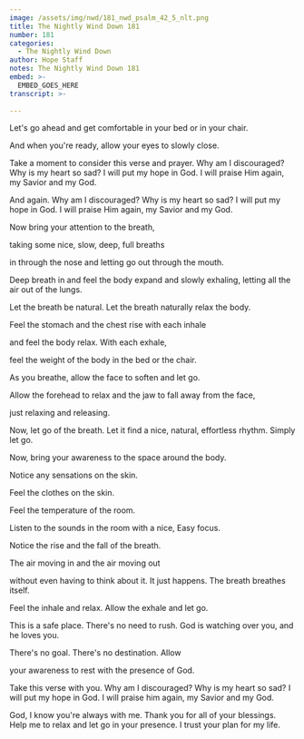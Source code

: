 ```yaml
---
image: /assets/img/nwd/181_nwd_psalm_42_5_nlt.png
title: The Nightly Wind Down 181
number: 181
categories:
  - The Nightly Wind Down
author: Hope Staff
notes: The Nightly Wind Down 181
embed: >-
  EMBED_GOES_HERE
transcript: >-
  
---
```

Let's go ahead and get comfortable in your bed or in your chair.

And when you're ready, allow your eyes to slowly close.

Take a moment to consider this verse and prayer. Why am I discouraged? Why is my heart so sad? I will put my hope in God. I will praise Him again, my Savior and my God.

And again. Why am I discouraged? Why is my heart so sad? I will put my hope in God. I will praise Him again, my Savior and my God.

Now bring your attention to the breath,

taking some nice, slow, deep, full breaths

in through the nose and letting go out through the mouth.

Deep breath in and feel the body expand and slowly exhaling, letting all the air out of the lungs.

Let the breath be natural. Let the breath naturally relax the body.

Feel the stomach and the chest rise with each inhale

and feel the body relax. With each exhale,

feel the weight of the body in the bed or the chair.

As you breathe, allow the face to soften and let go.

Allow the forehead to relax and the jaw to fall away from the face,

just relaxing and releasing.

Now, let go of the breath. Let it find a nice, natural, effortless rhythm. Simply let go.

Now, bring your awareness to the space around the body.

Notice any sensations on the skin.

Feel the clothes on the skin.

Feel the temperature of the room.

Listen to the sounds in the room with a nice, Easy focus.

Notice the rise and the fall of the breath.

The air moving in and the air moving out

without even having to think about it. It just happens. The breath breathes itself.

Feel the inhale and relax. Allow the exhale and let go.

This is a safe place. There's no need to rush. God is watching over you, and he loves you.

There's no goal. There's no destination. Allow

your awareness to rest with the presence of God.

Take this verse with you. Why am I discouraged? Why is my heart so sad? I will put my hope in God. I will praise him again, my Savior and my God.

God, I know you're always with me. Thank you for all of your blessings. Help me to relax and let go in your presence. I trust your plan for my life.

